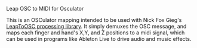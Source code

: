Leap OSC to MIDI for Osculator

This is an OSCulator mapping intended to be used with Nick Fox Gieg's [LeapToOSC processing library](https://github.com/N1ckFG/LeapToOsc). It simply demuxes the OSC message, and maps each finger and hand's X,Y, and Z positions to a midi signal, which can be used in programs like Ableton Live to drive audio and music effects.

